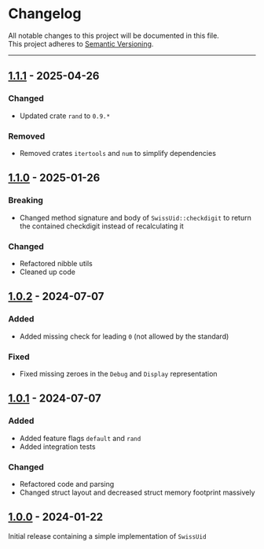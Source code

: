 # Changelog

All notable changes to this project will be documented in this file.\
This project adheres to [Semantic Versioning](https://semver.org/).

---

[1.1.1]: https://github.com/qbasic16/swiss_uid/releases/tag/1.1.1
[1.1.0]: https://github.com/qbasic16/swiss_uid/releases/tag/1.1.0
[1.0.2]: https://github.com/qbasic16/swiss_uid/releases/tag/1.0.2
[1.0.1]: https://github.com/qbasic16/swiss_uid/releases/tag/1.0.1
[1.0.0]: https://github.com/qbasic16/swiss_uid/releases/tag/1.0.0

## [1.1.1] - 2025-04-26

### Changed

- Updated crate `rand` to `0.9.*`

### Removed

- Removed crates `itertools` and `num` to simplify dependencies

## [1.1.0] - 2025-01-26

### Breaking

- Changed method signature and body of `SwissUid::checkdigit` to return the
  contained checkdigit instead of recalculating it

### Changed

- Refactored nibble utils
- Cleaned up code

## [1.0.2] - 2024-07-07

### Added

- Added missing check for leading `0` (not allowed by the standard)

### Fixed

- Fixed missing zeroes in the `Debug` and `Display` representation

## [1.0.1] - 2024-07-07

### Added

- Added feature flags `default` and `rand`
- Added integration tests

### Changed

- Refactored code and parsing
- Changed struct layout and decreased struct memory footprint massively

## [1.0.0] - 2024-01-22

Initial release containing a simple implementation of `SwissUid`
